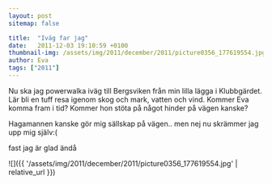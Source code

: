 ```yaml
---
layout: post
sitemap: false

title:  "Iväg far jag"
date:   2011-12-03 19:10:59 +0100
thumbnail-img: /assets/img/2011/december/2011/picture0356_177619554.jpg
author: Eva
tags: ["2011"]
---
```


Nu ska jag powerwalka iväg till Bergsviken från min lilla lägga i Klubbgärdet. Lär bli en tuff resa igenom skog och mark, vatten och vind. Kommer Eva komma fram i tid? Kommer hon stöta på något hinder på vägen kanske? 

Hagamannen kanske gör mig sällskap på vägen.. men nej nu skrämmer jag upp mig själv:( 

fast jag är glad ändå

![]({{ '/assets/img/2011/december/2011/picture0356_177619554.jpg'  | relative_url }})

